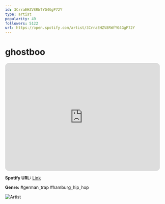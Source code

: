 ```yaml
---
id: 3CrraEHZV8RWfYG4GgP72Y
type: artist
popularity: 40
followers: 5122
url: https://open.spotify.com/artist/3CrraEHZV8RWfYG4GgP72Y
---
```

# ghostboo

<iframe style="border-radius:12px" src="https://open.spotify.com/embed/artist/3CrraEHZV8RWfYG4GgP72Y" width="100%" height="352" frameBorder="0" allowfullscreen="" allow="autoplay; clipboard-write; encrypted-media; fullscreen; picture-in-picture" loading="lazy"></iframe>

**Spotify URL:** [Link](https://open.spotify.com/artist/3CrraEHZV8RWfYG4GgP72Y)

**Genre:**  #german_trap #hamburg_hip_hop

![Artist](https://i.scdn.co/image/ab6761610000e5eb459a2f09e246391b680e8ac8)
